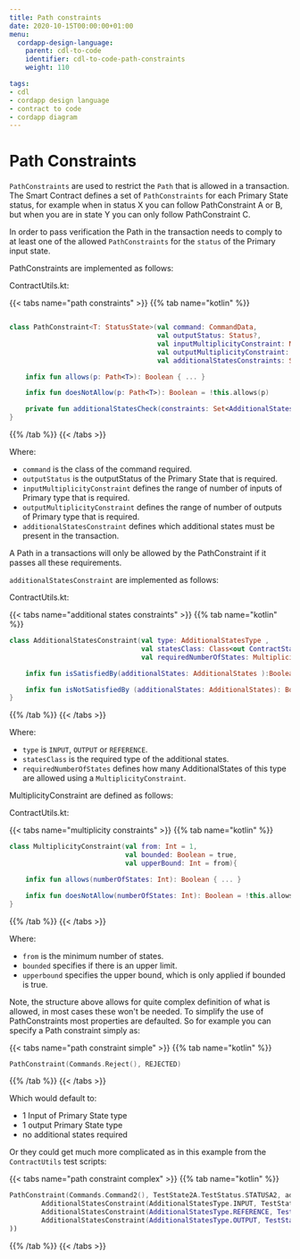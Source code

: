 ```yaml
---
title: Path constraints
date: 2020-10-15T00:00:00+01:00
menu:
  cordapp-design-language:
    parent: cdl-to-code
    identifier: cdl-to-code-path-constraints
    weight: 110

tags:
- cdl
- cordapp design language
- contract to code
- cordapp diagram
---
```



# Path Constraints

`PathConstraints` are used to restrict the `Path` that is allowed in a transaction. The Smart Contract defines a set of `PathConstraints` for each Primary State status, for example when in status X you can follow PathConstraint A or B, but when you are in state Y you can only follow PathConstraint C.

In order to pass verification the Path in the transaction needs to comply to at least one of the allowed `PathConstraints` for the `status` of the Primary input state.

PathConstraints are implemented as follows:

ContractUtils.kt:

{{< tabs name="path constraints" >}}
{{% tab name="kotlin" %}}
```kotlin

class PathConstraint<T: StatusState>(val command: CommandData,
                                     val outputStatus: Status?,
                                     val inputMultiplicityConstraint: MultiplicityConstraint = MultiplicityConstraint(),
                                     val outputMultiplicityConstraint: MultiplicityConstraint = MultiplicityConstraint(),
                                     val additionalStatesConstraints: Set<AdditionalStatesConstraint> =  setOf()){

    infix fun allows(p: Path<T>): Boolean { ... }

    infix fun doesNotAllow(p: Path<T>): Boolean = !this.allows(p)

    private fun additionalStatesCheck(constraints: Set<AdditionalStatesConstraint>, additionalStates: Set<AdditionalStates>) :Boolean{ ... }
}

```
{{% /tab %}}
{{< /tabs >}}

Where:

- `command` is the class of the command required.
- `outputStatus` is the outputStatus of the Primary State that is required.
- `inputMultiplicityConstraint` defines the range of number of inputs of Primary type that is required.
- `outputMultiplicityConstraint` defines the range of number of outputs of Primary type that is required.
- `additionalStatesConstraint` defines which additional states must be present in the transaction.

A Path in a transactions will only be allowed by the PathConstraint if it passes all these requirements.

`additionalStatesConstraint` are implemented as follows:

ContractUtils.kt:

{{< tabs name="additional states constraints" >}}
{{% tab name="kotlin" %}}
```kotlin
class AdditionalStatesConstraint(val type: AdditionalStatesType ,
                                 val statesClass: Class<out ContractState>,
                                 val requiredNumberOfStates: MultiplicityConstraint = MultiplicityConstraint()) {

    infix fun isSatisfiedBy(additionalStates: AdditionalStates ):Boolean {...}

    infix fun isNotSatisfiedBy (additionalStates: AdditionalStates): Boolean = !isSatisfiedBy(additionalStates)
}

```
{{% /tab %}}
{{< /tabs >}}

Where:

- `type` is `INPUT`, `OUTPUT` or `REFERENCE`.
- `statesClass` is the required type of the additional states.
- `requiredNumberOfStates` defines how many AdditionalStates of this type are allowed using a `MultiplicityConstraint`.

MultiplicityConstraint are defined as follows:

ContractUtils.kt:

{{< tabs name="multiplicity constraints" >}}
{{% tab name="kotlin" %}}
```kotlin
class MultiplicityConstraint(val from: Int = 1,
                             val bounded: Boolean = true,
                             val upperBound: Int = from){

    infix fun allows(numberOfStates: Int): Boolean { ... }

    infix fun doesNotAllow(numberOfStates: Int): Boolean = !this.allows(numberOfStates)
}

```
{{% /tab %}}
{{< /tabs >}}

Where:

- `from` is the minimum number of states.
- `bounded` specifies if there is an upper limit.
- `upperbound` specifies the upper bound, which is only applied if bounded is true.

Note, the structure above allows for quite complex definition of what is allowed, in most cases these won't be needed. To simplify the use of PathConstraints most properties are defaulted. So for example you can specify a Path constraint simply as:

{{< tabs name="path constraint simple" >}}
{{% tab name="kotlin" %}}
```kotlin
PathConstraint(Commands.Reject(), REJECTED)

```
{{% /tab %}}
{{< /tabs >}}

Which would default to:

- 1 Input of Primary State type
- 1 output Primary State type
- no additional states required

Or they could get much more complicated as in this example from the `ContractUtils` test scripts:

{{< tabs name="path constraint complex" >}}
{{% tab name="kotlin" %}}
```kotlin
PathConstraint(Commands.Command2(), TestState2A.TestStatus.STATUSA2, additionalStatesConstraints = setOf(
        AdditionalStatesConstraint(AdditionalStatesType.INPUT, TestState2B::class.java, MultiplicityConstraint(2, false)),
        AdditionalStatesConstraint(AdditionalStatesType.REFERENCE, TestState2C::class.java),
        AdditionalStatesConstraint(AdditionalStatesType.OUTPUT, TestState2D::class.java)
))
```
{{% /tab %}}
{{< /tabs >}}
